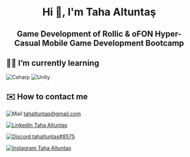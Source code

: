 <h1 align="center">Hi 👋, I'm Taha Altuntaş 
<h2 align="center">Game Development of Rollic & oFON Hyper-Casual Mobile Game Development Bootcamp
  
## 👨‍💻 I’m currently learning

![Csharp](https://i.ibb.co/fQHDQRp/Background.png)
![Unity](https://i.ibb.co/qCnfWw9/Background-1.png)


## ✉️ How to contact me

![Mail](https://i.ibb.co/MGMm1Tp/Gmail-logo.png)
<a href="mailto: tahaltuntas@gmail.com"> tahaltuntas@gmail.com </a>

[![LinkedIn](https://i.ibb.co/3fHd1cc/linkedin-socialnetwork-17441.png) Taha Altuntaş](https://www.linkedin.com/in/tahaltuntas/)

[![Discord](https://i.ibb.co/LY0rmr5/dc.png) tahaltuntas#8575](https://discordapp.com/users/355817270012018688/)

[![Instagram](https://i.ibb.co/VBFN4DG/instagram-1.png) Taha Altuntaş](https://www.instagram.com/tahaltuntas/)

